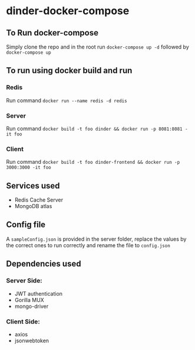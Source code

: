 # dinder-docker-compose

## To Run docker-compose
Simply clone the repo and in the root run `docker-compose up -d` followed by `docker-compose up`

## To run using docker build and run
### Redis
Run command `docker run --name redis -d redis`

### Server
Run command `docker build -t foo dinder && docker run -p 8081:8081 -it foo`

### Client
Run command `docker build -t foo dinder-frontend && docker run -p 3000:3000 -it foo`

## Services used
- Redis Cache Server
- MongoDB atlas

## Config file
A `sampleConfig.json` is provided in the server folder, replace the values by the correct ones to run correctly and rename the file to `config.json`

## Dependencies used
### Server Side:
- JWT authentication
- Gorilla MUX
- mongo-driver

### Client Side:
- axios
- jsonwebtoken
